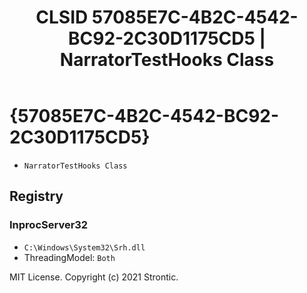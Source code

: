﻿---
title: "CLSID 57085E7C-4B2C-4542-BC92-2C30D1175CD5 | NarratorTestHooks Class"
excerpt: What is COM-Object CLSID 57085E7C-4B2C-4542-BC92-2C30D1175CD5?
---

# {57085E7C-4B2C-4542-BC92-2C30D1175CD5}

* `NarratorTestHooks Class`

## Registry


### InprocServer32

* `C:\Windows\System32\Srh.dll`
* ThreadingModel: `Both`

MIT License. Copyright (c) 2021 Strontic.


